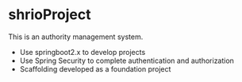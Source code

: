 # shrioProject
This is an authority management system.
- Use springboot2.x to develop projects 
- Use Spring Security to complete authentication and authorization 
- Scaffolding developed as a foundation project 
